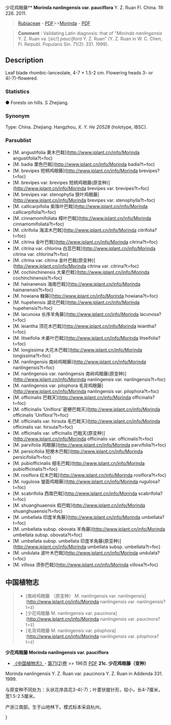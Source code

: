 少花鸡眼藤** **Morinda nanlingensis var. pauciflora** Y. Z. Ruan Fl. China. 19: 226. 2011.

> [Rubiaceae](http://www.iplant.cn/info/Rubiaceae?t=foc) - [PDF](http://www.iplant.cn/foc/pdf/Rubiaceae.pdf)>>[Morinda](http://www.iplant.cn/info/Morinda?t=foc) - [PDF](http://www.iplant.cn/foc/pdf/Morinda.pdf)

> **Comment** : 
> Validating Latin diagnosis: that of \"*Morinda nanlingensis* Y. Z. Ruan va. [sic!] *pauciflora* Y. Z. Ruan\" (Y. Z. Ruan in W. C. Chen, Fl. Reipubl. Popularis Sin. 71(2): 331. 1999).

## Description

Leaf blade rhombic-lanceolate, 4-7 × 1.5-2 cm. Flowering heads 3- or 4(-7)-flowered.

### Statistics
● Forests on hills. S Zhejiang.

### Synonym
Type: China. Zhejiang: Hangzhou, *X. Y. He 20528* (holotype, IBSC).


### Parsublist

* [M.  angustifolia  黄木巴戟](http://www.iplant.cn/info/Morinda angustifolia?t=foc)
* [M.  badia  栗色巴戟](http://www.iplant.cn/info/Morinda badia?t=foc)
* [M.  brevipes  短柄鸡眼藤](http://www.iplant.cn/info/Morinda brevipes?t=foc)
* [M.  brevipes var. brevipes  短柄鸡眼藤(原变种)](http://www.iplant.cn/info/Morinda brevipes var. brevipes?t=foc)
* [M.  brevipes var. stenophylla  狭叶鸡眼藤](http://www.iplant.cn/info/Morinda brevipes var. stenophylla?t=foc)
* [M.  callicarpifolia  紫珠叶巴戟](http://www.iplant.cn/info/Morinda callicarpifolia?t=foc)
* [M.  cinnamomifoliata  樟叶巴戟](http://www.iplant.cn/info/Morinda cinnamomifoliata?t=foc)
* [M.  citrifolia  海滨木巴戟](http://www.iplant.cn/info/Morinda citrifolia?t=foc)
* [M.  citrina  金叶巴戟](http://www.iplant.cn/info/Morinda citrina?t=foc)
* [M.  citrina var. chlorina  白蕊巴戟](http://www.iplant.cn/info/Morinda citrina var. chlorina?t=foc)
* [M.  citrina var. citrina  金叶巴戟(原变种)](http://www.iplant.cn/info/Morinda citrina var. citrina?t=foc)
* [M.  cochinchinensis  大果巴戟](http://www.iplant.cn/info/Morinda cochinchinensis?t=foc)
* [M.  hainanensis  海南巴戟](http://www.iplant.cn/info/Morinda hainanensis?t=foc)
* [M.  howiana  糠藤](http://www.iplant.cn/info/Morinda howiana?t=foc)
* [M.  hupehensis  湖北巴戟](http://www.iplant.cn/info/Morinda hupehensis?t=foc)
* [M.  lacunosa  长序羊角藤](http://www.iplant.cn/info/Morinda lacunosa?t=foc)
* [M.  leiantha  顶花木巴戟](http://www.iplant.cn/info/Morinda leiantha?t=foc)
* [M.  litseifolia  木姜叶巴戟](http://www.iplant.cn/info/Morinda litseifolia?t=foc)
* [M.  longissima  大花木巴戟](http://www.iplant.cn/info/Morinda longissima?t=foc)
* [M.  nanlingensis  南岭鸡眼藤](http://www.iplant.cn/info/Morinda nanlingensis?t=foc)
* [M.  nanlingensis var. nanlingensis  南岭鸡眼藤(原变种)](http://www.iplant.cn/info/Morinda nanlingensis var. nanlingensis?t=foc)
* [M.  nanlingensis var. pilophora  毛背鸡眼藤](http://www.iplant.cn/info/Morinda nanlingensis var. pilophora?t=foc)
* [M.  officinalis  巴戟天](http://www.iplant.cn/info/Morinda officinalis?t=foc)
* [M.  officinalis ‘Uniflora’  密梗巴戟天](http://www.iplant.cn/info/Morinda officinalis ‘Uniflora’?t=foc)
* [M.  officinalis var. hirsuta  毛巴戟天](http://www.iplant.cn/info/Morinda officinalis var. hirsuta?t=foc)
* [M.  officinalis var. officinalis  巴戟天(原变种)](http://www.iplant.cn/info/Morinda officinalis var. officinalis?t=foc)
* [M.  parvifolia  鸡眼藤](http://www.iplant.cn/info/Morinda parvifolia?t=foc)
* [M.  persicifolia  短梗木巴戟](http://www.iplant.cn/info/Morinda persicifolia?t=foc)
* [M.  pubiofficinalis  细毛巴戟](http://www.iplant.cn/info/Morinda pubiofficinalis?t=foc)
* [M.  rosiflora  红木巴戟](http://www.iplant.cn/info/Morinda rosiflora?t=foc)
* [M.  rugulosa  皱面鸡眼藤](http://www.iplant.cn/info/Morinda rugulosa?t=foc)
* [M.  scabrifolia  西南巴戟](http://www.iplant.cn/info/Morinda scabrifolia?t=foc)
* [M.  shuanghuaensis  假巴戟](http://www.iplant.cn/info/Morinda shuanghuaensis?t=foc)
* [M.  umbellata  印度羊角藤](http://www.iplant.cn/info/Morinda umbellata?t=foc)
* [M.  umbellata subsp. obovata  羊角藤](http://www.iplant.cn/info/Morinda umbellata subsp. obovata?t=foc)
* [M.  umbellata subsp. umbellata  印度羊角藤(原亚种)](http://www.iplant.cn/info/Morinda umbellata subsp. umbellata?t=foc)
* [M.  undulata  波叶木巴戟](http://www.iplant.cn/info/Morinda undulata?t=foc)
* [M.  villosa  须弥巴戟](http://www.iplant.cn/info/Morinda villosa?t=foc)


## 中国植物志

> * [南岭鸡眼藤 （原变种）  M.  nanlingensis var. nanlingensis](http://www.iplant.cn/info/Morinda nanlingensis var. nanlingensis?t=z)
> * [少花鸡眼藤  M.  nanlingensis var. paucinora](http://www.iplant.cn/info/Morinda nanlingensis var. paucinora?t=z)
> * [毛背鸡眼藤  M.  nanlingensis var. pilophora](http://www.iplant.cn/info/Morinda nanlingensis var. pilophora?t=z)

**少花鸡眼藤 Morinda nanlingensis var. pauciflora**

* [《中国植物志》](http://www.iplant.cn/frps)- [第71(2)卷](http://www.iplant.cn/frps/vol/71(2)) >> 196页 [PDF](http://www.iplant.cn/frps/pdf/71(2)/196.pdf)
**21c. 少花鸡眼藤（变种）**

Morinda nanlingensis Y. Z. Ruan var. paucinora Y. Z. Ruan in Addenda 331. 1999.

与原变种不同处为：头状花序具花3-4(-7)；叶菱状披针形，较小，长4-7厘米，宽1.5-2.5厘米。

产浙江南部。生于山地林下。模式标本采自杭州。

}